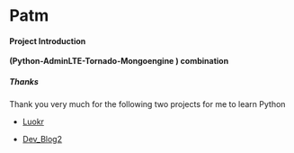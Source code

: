 # Patm

#### Project Introduction

**(Python-AdminLTE-Tornado-Mongoengine ) combination**

##### Thanks
Thank you very much for the following two projects for me to learn Python

* [Luokr](https://github.com/alvan/luokr.com)

* [Dev_Blog2](https://github.com/ScenK/Dev_Blog2)


